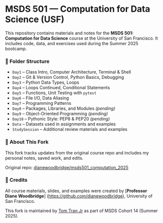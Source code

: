 # MSDS 501 — Computation for Data Science (USF)

This repository contains materials and notes for the **MSDS 501: Computation for Data Science** course at the University of San Francisco. It includes code, data, and exercises used during the Summer 2025 bootcamp.

### 📂 Folder Structure
- `Day1` – Class Intro, Computer Architecture, Terminal & Shell
- `Day2` – Git & Version Control, Python Basics, Debugging
- `Day3` – Python Data Types, Loops
- `Day4` – Loops Continued, Conditional Statements
- `Day5` – Functions, Unit Testing with `pytest`
- `Day6` – File I/O, Data Aliasing
- `Day7` – Programming Patterns
- `Day8` – Packages, Libraries, and Modules *(pending)*
- `Day9` – Object-Oriented Programming *(pending)*
- `Day10` – Pythonic Style: PEP8 & PEP20 *(pending)*
- `Data` – Datasets used in assignments and examples
- `StudySession` – Additional review materials and examples

### 🧠 About This Fork
This fork tracks updates from the original course repo and includes my personal notes, saved work, and edits.

Original repo: [dianewoodbridge/msds501_computation_2025](https://github.com/dianewoodbridge/msds501_computation_2025)

### 🙏 Credits
All course materials, slides, and examples were created by [**Professor Diane Woodbridge**] (https://github.com/dianewoodbridge), University of San Francisco.

This fork is maintained by [Tom Tran Jr](https://github.com/tomtranjr) as part of MSDS Cohort 14 (Summer 2025).
